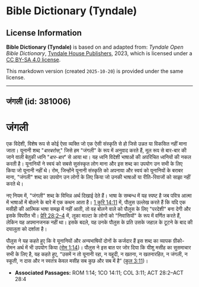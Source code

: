 # Bible Dictionary (Tyndale)

## License Information

**Bible Dictionary (Tyndale)** is based on and adapted from: _Tyndale Open Bible Dictionary_, [Tyndale House Publishers](https://tyndaleopenresources.com/), 2023, which is licensed under a [CC BY-SA 4.0 license](https://creativecommons.org/licenses/by-sa/4.0/legalcode.en).

This markdown version (created `2025-10-20`) is provided under the same license.



--------------------------------

## जंगली (id: 381006)

जंगली
=====

एक विदेशी, विशेष रूप से कोई ऐसा व्यक्ति जो एक ऐसी संस्कृति से हो जिसे उन्नत या विकसित नहीं माना जाता। यूनानी शब्द "*बारबरोस*," जिसे हम "जंगली" के रूप में अनुवाद करते हैं, मूल रूप से बार\-बार की जाने वाली बेतुकी ध्वनि "*बार\-बार*" से आया था। यह ध्वनि विदेशी भाषाओं की अपरिचित ध्वनियों की नकल करती है। यूनानियों ने स्वयं को सबसे सुसंस्कृत लोग माना और इस शब्द का उपयोग उन सभी के लिए किया जो यूनानी नहीं थे। रोम, जिन्होंने यूनानी संस्कृति को अपनाया और स्वयं को यूनानियों के बराबर माना, "जंगली" शब्द का उपयोग उन लोगों के लिए किया जो उनकी भाषाओं या रीति\-रिवाजों को साझा नहीं करते थे।

नए नियम में, "जंगली" शब्द के विभिन्न अर्थ दिखाई देते हैं। भाषा के सम्बन्ध में यह स्पष्ट है जब पवित्र आत्मा में भाषाओं में बोलने के बारे में एक कथन आता है। [1 कुरि 14:11](https://ref.ly/1Cor14:11) में, पौलुस उल्लेख करते हैं कि यदि एक मसीही की आत्मिक भाषा समझ में नहीं आती, तो वह बोलने वाले को पौलुस के लिए "परदेशी" बना देगी और इसके विपरीत भी। [प्रेरि 28:2–4](https://ref.ly/Acts28:2-Acts28:4) में, लूका माल्टा के लोगों को "निवासियों" के रूप में वर्णित करते हैं, लेकिन यह अपमानजनक नहीं था। इसके बदले, यह उनके पौलुस के प्रति उसके जहाज़ के टूटने के बाद की दयालुता को दर्शाता है।

पौलुस ने यह कहते हुए कि वे यूनानियों और अन्यभाषियों दोनों के कर्जदार हैं इस शब्द का व्यापक ग्रीको\-रोमन अर्थ में भी उपयोग किया ([रोम 1:14](https://ref.ly/Rom1:14))। पौलुस ने इस बात पर जोर दिया कि यीशु मसीह का सुसमाचार सभी के लिए है, यह कहते हुए, “उसमें न तो यूनानी रहा, न यहूदी, न खतना, न खतनारहित, न जंगली, न स्कूती, न दास और न स्वतंत्र केवल मसीह सब कुछ और सब में है” ([कुल 3:11](https://ref.ly/Col3:11))।

* **Associated Passages:** ROM 1:14; 1CO 14:11; COL 3:11; ACT 28:2–ACT 28:4

